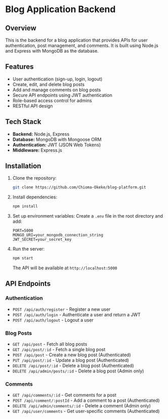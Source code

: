 # Blog Application Backend

## Overview

This is the backend for a blog application that provides APIs for user authentication, post management, and comments. It is built using Node.js and Express with MongoDB as the database.

## Features

- User authentication (sign-up, login, logout)
- Create, edit, and delete blog posts
- Add and manage comments on blog posts
- Secure API endpoints using JWT authentication
- Role-based access control for admins
- RESTful API design

## Tech Stack

- **Backend:** Node.js, Express
- **Database:** MongoDB with Mongoose ORM
- **Authentication:** JWT (JSON Web Tokens)
- **Middleware:** Express.js

## Installation

1. Clone the repository:

   ```sh
   git clone https://github.com/Chioma-Okeke/blog-platform.git
   ```

2. Install dependencies:

   ```sh
   npm install
   ```

3. Set up environment variables:
   Create a `.env` file in the root directory and add:

   ```env
   PORT=5000
   MONGO_URI=your_mongodb_connection_string
   JWT_SECRET=your_secret_key
   ```

4. Run the server:

   ```sh
   npm start
   ```

   The API will be available at `http://localhost:5000`

## API Endpoints

### Authentication

- `POST /api/auth/register` - Register a new user
- `POST /api/auth/login` - Authenticate a user and return a JWT
- `POST /api/auth/logout` - Logout a user

### Blog Posts

- `GET /api/post` - Fetch all blog posts
- `GET /api/post/:id` - Fetch a single blog post
- `POST /api/post` - Create a new blog post (Authenticated)
- `PUT /api/post/:id` - Update a blog post (Authenticated)
- `DELETE /api/post/:id` - Delete a blog post (Authenticated)
- `DELETE /api/admin/posts/:id` - Delete a blog post (Admin only)

### Comments

- `GET /api/comments/:id` - Get comments for a post
- `POST /api/comment/:postId` - Add a comment to a post (Authenticated)
- `DELETE /api/admin/comments/:id` - Delete a comment (Admin only)
- `GET /api/user/comments` - Get user-specific comments (Authenticated)

